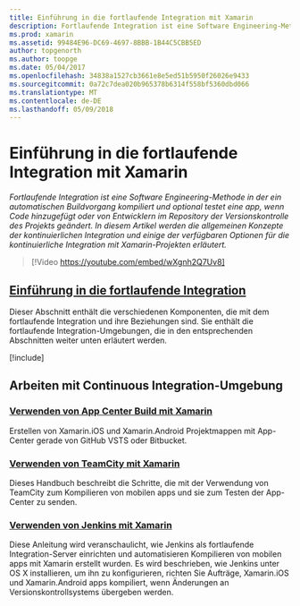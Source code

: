 ```yaml
---
title: Einführung in die fortlaufende Integration mit Xamarin
description: Fortlaufende Integration ist eine Software Engineering-Methode in der ein automatischen Buildvorgang kompiliert und optional testet eine app, wenn Code hinzugefügt oder von Entwicklern im Repository der Versionskontrolle des Projekts geändert. In diesem Artikel werden die allgemeinen Konzepte der kontinuierlichen Integration und einige der verfügbaren Optionen für die kontinuierliche Integration mit Xamarin-Projekten erläutert.
ms.prod: xamarin
ms.assetid: 99484E96-DC69-4697-8BBB-1B44C5CBB5ED
author: topgenorth
ms.author: toopge
ms.date: 05/04/2017
ms.openlocfilehash: 34838a1527cb3661e8e5ed51b5950f26026e9433
ms.sourcegitcommit: 0a72c7dea020b965378b6314f558bf5360dbd066
ms.translationtype: MT
ms.contentlocale: de-DE
ms.lasthandoff: 05/09/2018
---
```

# <a name="introduction-to-continuous-integration-with-xamarin"></a>Einführung in die fortlaufende Integration mit Xamarin

_Fortlaufende Integration ist eine Software Engineering-Methode in der ein automatischen Buildvorgang kompiliert und optional testet eine app, wenn Code hinzugefügt oder von Entwicklern im Repository der Versionskontrolle des Projekts geändert. In diesem Artikel werden die allgemeinen Konzepte der kontinuierlichen Integration und einige der verfügbaren Optionen für die kontinuierliche Integration mit Xamarin-Projekten erläutert._

> [!Video https://youtube.com/embed/wXgnh2Q7Uv8]


##  <a name="introduction-to-continuous-integrationtoolsciintro-to-cimd"></a>[Einführung in die fortlaufende Integration](~/tools/ci/intro-to-ci.md)

Dieser Abschnitt enthält die verschiedenen Komponenten, die mit dem fortlaufende Integration und ihre Beziehungen sind. Sie enthält die fortlaufende Integration-Umgebungen, die in den entsprechenden Abschnitten weiter unten erläutert werden.

[!include[](~/tools/ci/includes/firewall-information.md)]

## <a name="working-with-continuous-integration-environments"></a>Arbeiten mit Continuous Integration-Umgebung


### <a name="using-app-center-build-with-xamarinappcenterbuildxamarin"></a>[Verwenden von App Center Build mit Xamarin](/appcenter/build/xamarin/)

Erstellen von Xamarin.iOS und Xamarin.Android Projektmappen mit App-Center gerade von GitHub VSTS oder Bitbucket.

### <a name="using-teamcity-with-xamarintoolsciteamcitymd"></a>[Verwenden von TeamCity mit Xamarin](~/tools/ci/teamcity.md)

Dieses Handbuch beschreibt die Schritte, die mit der Verwendung von TeamCity zum Kompilieren von mobilen apps und sie zum Testen der App-Center zu senden.

### <a name="using-jenkins-with-xamarintoolscijenkins-walkthroughmd"></a>[Verwenden von Jenkins mit Xamarin](~/tools/ci/jenkins-walkthrough.md)

Diese Anleitung wird veranschaulicht, wie Jenkins als fortlaufende Integration-Server einrichten und automatisieren Kompilieren von mobilen apps mit Xamarin erstellt wurden. Es wird beschrieben, wie Jenkins unter OS X installieren, um ihn zu konfigurieren, richten Sie Aufträge, Xamarin.iOS und Xamarin.Android apps kompiliert, wenn Änderungen an Versionskontrollsystems übergeben werden.
